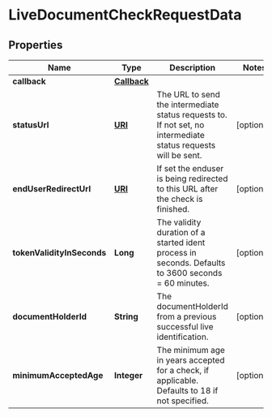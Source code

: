 

# LiveDocumentCheckRequestData

## Properties

Name | Type | Description | Notes
------------ | ------------- | ------------- | -------------
**callback** | [**Callback**](Callback.md) |  | 
**statusUrl** | [**URI**](URI.md) | The URL to send the intermediate status requests to. If not set, no intermediate status requests will be sent. |  [optional]
**endUserRedirectUrl** | [**URI**](URI.md) | If set the enduser is being redirected to this URL after the check is finished. |  [optional]
**tokenValidityInSeconds** | **Long** | The validity duration of a started ident process in seconds. Defaults to 3600 seconds &#x3D; 60 minutes. |  [optional]
**documentHolderId** | **String** | The documentHolderId from a previous successful live identification. |  [optional]
**minimumAcceptedAge** | **Integer** | The minimum age in years accepted for a check, if applicable. Defaults to 18 if not specified. |  [optional]




